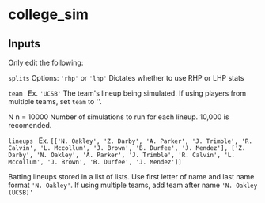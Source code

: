 # college_sim

## Inputs
Only edit the following:

`splits`
Options: `'rhp'` or `'lhp'`
Dictates whether to use RHP or LHP stats

`team `
Ex. `'UCSB'`
The team's lineup being simulated. If using players from multiple teams, set `team` to ''.

N
n = 10000
Number of simulations to run for each lineup. 10,000 is recomended.

`lineups `
Ex. `[['N. Oakley', 'Z. Darby', 'A. Parker', 'J. Trimble', 'R. Calvin', 'L. Mccollum', 'J. Brown', 'B. Durfee', 'J. Mendez'], ['Z. Darby', 'N. Oakley', 'A. Parker', 'J. Trimble', 'R. Calvin', 'L. Mccollum', 'J. Brown', 'B. Durfee', 'J. Mendez']]`

Batting lineups stored in a list of lists. Use first letter of name and last name format `'N. Oakley'`. If using multiple teams, add team after name `'N. Oakley (UCSB)'`

